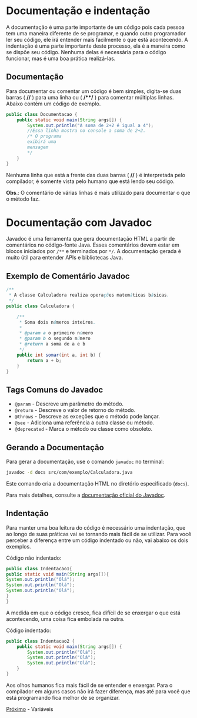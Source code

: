 <h1> Documentação e indentação </h1>
A documentação é uma parte importante de um código pois cada pessoa tem uma maneira diferente de se programar, e quando outro programador ler seu código, ele irá entender mais facilmente o que está acontecendo. A indentação é uma parte importante deste processo, ela é a maneira como se dispõe seu código. Nenhuma delas é necessária para o código funcionar, mas é uma boa prática realizá-las.

<h2> Documentação </h2>
Para documentar ou comentar um código é bem simples, digita-se duas barras ( <b>//</b> ) para uma linha ou ( <b>/**/</b> ) para comentar múltiplas linhas. Abaixo contém um código de exemplo.



```java
public class Documentacao {
    public static void main(String args[]) {
        System.out.println("A soma de 2+2 é igual a 4");
        //Essa linha mostra no console a soma de 2+2.
        /* O programa 
        exibirá uma
        mensagem
        */
    }
}
```
Nenhuma linha que está a frente das duas barras ( <b>//</b> ) é interpretada pelo compilador, é somente vista pelo humano que está lendo seu código.

**Obs**.: O comentário de várias linhas é mais utilizado para documentar o que o método faz.

# Documentação com Javadoc

Javadoc é uma ferramenta que gera documentação HTML a partir de comentários no código-fonte Java. Esses comentários devem estar em blocos iniciados por `/**` e terminados por `*/`. A documentação gerada é muito útil para entender APIs e bibliotecas Java.


## Exemplo de Comentário Javadoc

```java
/**
 * A classe Calculadora realiza operações matemáticas básicas.
 */
public class Calculadora {

    /**
     * Soma dois números inteiros.
     *
     * @param a o primeiro número
     * @param b o segundo número
     * @return a soma de a e b
     */
    public int somar(int a, int b) {
        return a + b;
    }
}
```

## Tags Comuns do Javadoc

- `@param` - Descreve um parâmetro do método.
- `@return` - Descreve o valor de retorno do método.
- `@throws` - Descreve as exceções que o método pode lançar.
- `@see` - Adiciona uma referência a outra classe ou método.
- `@deprecated` - Marca o método ou classe como obsoleto.

## Gerando a Documentação

Para gerar a documentação, use o comando `javadoc` no terminal:

```sh
javadoc -d docs src/com/exemplo/Calculadora.java
```

Este comando cria a documentação HTML no diretório especificado (`docs`).

Para mais detalhes, consulte a [documentação oficial do Javadoc](https://docs.oracle.com/javase/8/docs/technotes/tools/windows/javadoc.html).


<h2> Indentação </h2>
Para manter uma boa leitura do código é necessário uma indentação, que ao longo de suas práticas vai se tornando mais fácil de se utilizar. Para você perceber a diferença entre um código indentado ou não, vai abaixo os dois exemplos.

Código não indentado:
```java
public class Indentacao1{
public static void main(String args[]){
System.out.println("Olá");
System.out.println("Olá");
System.out.println("Olá");
}
}
```
A medida em que o código cresce, fica difícil de se enxergar o que está acontecendo, uma coisa fica embolada na outra.

Código indentado:
```java
public class Indentacao2 {
    public static void main(String args[]) {
        System.out.println("Olá");
        System.out.println("Olá");
        System.out.println("Olá");
    }
}
```
Aos olhos humanos fica mais fácil de se entender e enxergar. Para o compilador em alguns casos não irá fazer diferença, mas até para você que está programando fica melhor de se organizar.

[Próximo](./04-Variaveis.md) - Variáveis
